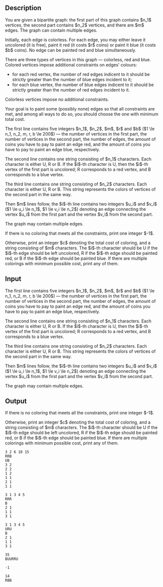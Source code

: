 ## Description

<div><p>You are given a bipartite graph: the first part of this graph contains $n_1$ vertices, the second part contains $n_2$ vertices, and there are $m$ edges. <span class="tex-font-style-bf">The graph can contain multiple edges</span>.</p><p>Initially, each edge is colorless. For each edge, you may either leave it uncolored (it is free), paint it red (it costs $r$ coins) or paint it blue (it costs $b$ coins). No edge can be painted red and blue simultaneously.</p><p>There are three types of vertices in this graph — colorless, red and blue. Colored vertices impose additional constraints on edges' colours:</p><ul> <li> for each red vertex, the number of red edges indicent to it should be <span class="tex-font-style-bf">strictly greater</span> than the number of blue edges incident to it; </li><li> for each blue vertex, the number of blue edges indicent to it should be <span class="tex-font-style-bf">strictly greater</span> than the number of red edges incident to it. </li></ul><p>Colorless vertices impose no additional constraints.</p><p>Your goal is to paint some (possibly none) edges so that all constraints are met, and among all ways to do so, you should choose the one with minimum total cost. </p></div><div class="input-specification"><p>The first line contains five integers $n_1$, $n_2$, $m$, $r$ and $b$ ($1 \le n_1, n_2, m, r, b \le 200$) — the number of vertices in the first part, the number of vertices in the second part, the number of edges, the amount of coins you have to pay to paint an edge red, and the amount of coins you have to pay to paint an edge blue, respectively.</p><p>The second line contains one string consisting of $n_1$ characters. Each character is either <span class="tex-font-style-tt">U</span>, <span class="tex-font-style-tt">R</span> or <span class="tex-font-style-tt">B</span>. If the $i$-th character is <span class="tex-font-style-tt">U</span>, then the $i$-th vertex of the first part is uncolored; <span class="tex-font-style-tt">R</span> corresponds to a red vertex, and <span class="tex-font-style-tt">B</span> corresponds to a blue vertex.</p><p>The third line contains one string consisting of $n_2$ characters. Each character is either <span class="tex-font-style-tt">U</span>, <span class="tex-font-style-tt">R</span> or <span class="tex-font-style-tt">B</span>. This string represents the colors of vertices of the second part in the same way.</p><p>Then $m$ lines follow, the $i$-th line contains two integers $u_i$ and $v_i$ ($1 \le u_i \le n_1$, $1 \le v_i \le n_2$) denoting an edge connecting the vertex $u_i$ from the first part and the vertex $v_i$ from the second part.</p><p>The graph may contain multiple edges.</p></div><div class="output-specification"><p>If there is no coloring that meets all the constraints, print one integer $-1$.</p><p>Otherwise, print an integer $c$ denoting the total cost of coloring, and a string consisting of $m$ characters. The $i$-th character should be <span class="tex-font-style-tt">U</span> if the $i$-th edge should be left uncolored, <span class="tex-font-style-tt">R</span> if the $i$-th edge should be painted red, or <span class="tex-font-style-tt">B</span> if the $i$-th edge should be painted blue. If there are multiple colorings with minimum possible cost, print any of them.</p></div>

## Input

<p>The first line contains five integers $n_1$, $n_2$, $m$, $r$ and $b$ ($1 \le n_1, n_2, m, r, b \le 200$) — the number of vertices in the first part, the number of vertices in the second part, the number of edges, the amount of coins you have to pay to paint an edge red, and the amount of coins you have to pay to paint an edge blue, respectively.</p><p>The second line contains one string consisting of $n_1$ characters. Each character is either <span class="tex-font-style-tt">U</span>, <span class="tex-font-style-tt">R</span> or <span class="tex-font-style-tt">B</span>. If the $i$-th character is <span class="tex-font-style-tt">U</span>, then the $i$-th vertex of the first part is uncolored; <span class="tex-font-style-tt">R</span> corresponds to a red vertex, and <span class="tex-font-style-tt">B</span> corresponds to a blue vertex.</p><p>The third line contains one string consisting of $n_2$ characters. Each character is either <span class="tex-font-style-tt">U</span>, <span class="tex-font-style-tt">R</span> or <span class="tex-font-style-tt">B</span>. This string represents the colors of vertices of the second part in the same way.</p><p>Then $m$ lines follow, the $i$-th line contains two integers $u_i$ and $v_i$ ($1 \le u_i \le n_1$, $1 \le v_i \le n_2$) denoting an edge connecting the vertex $u_i$ from the first part and the vertex $v_i$ from the second part.</p><p>The graph may contain multiple edges.</p>

## Output

<p>If there is no coloring that meets all the constraints, print one integer $-1$.</p><p>Otherwise, print an integer $c$ denoting the total cost of coloring, and a string consisting of $m$ characters. The $i$-th character should be <span class="tex-font-style-tt">U</span> if the $i$-th edge should be left uncolored, <span class="tex-font-style-tt">R</span> if the $i$-th edge should be painted red, or <span class="tex-font-style-tt">B</span> if the $i$-th edge should be painted blue. If there are multiple colorings with minimum possible cost, print any of them.</p>





```input1
3 2 6 10 15
RRB
UB
3 2
2 2
1 2
1 1
2 1
1 1
```




```input2
3 1 3 4 5
RRR
B
2 1
1 1
3 1
```




```input3
3 1 3 4 5
URU
B
2 1
1 1
3 1
```




```output1
35
BUURRU
```




```output2
-1
```




```output3
14
RBB
```


